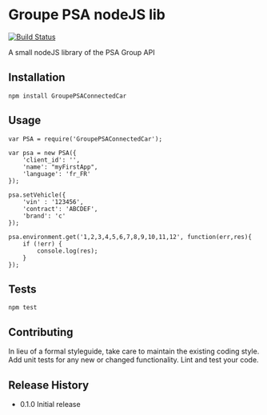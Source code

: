 Groupe PSA nodeJS lib
=====================

[![Build Status](https://travis-ci.org/NoeReboul/GroupePSA-api.svg?branch=master)](https://travis-ci.org/NoeReboul/GroupePSA-api)

A small nodeJS library of the PSA Group API

## Installation

	npm install GroupePSAConnectedCar

## Usage

	var PSA = require('GroupePSAConnectedCar');

	var psa = new PSA({
		'client_id': '',
		'name': "myFirstApp",
		'language': 'fr_FR'
	});

	psa.setVehicle({
		'vin' : '123456',
		'contract': 'ABCDEF',
		'brand': 'c'
	});

	psa.environment.get('1,2,3,4,5,6,7,8,9,10,11,12', function(err,res){
		if (!err) {
			console.log(res);
		}
	});

## Tests

	npm test

## Contributing

In lieu of a formal styleguide, take care to maintain the existing coding style.
Add unit tests for any new or changed functionality. Lint and test your code.

## Release History

* 0.1.0 Initial release